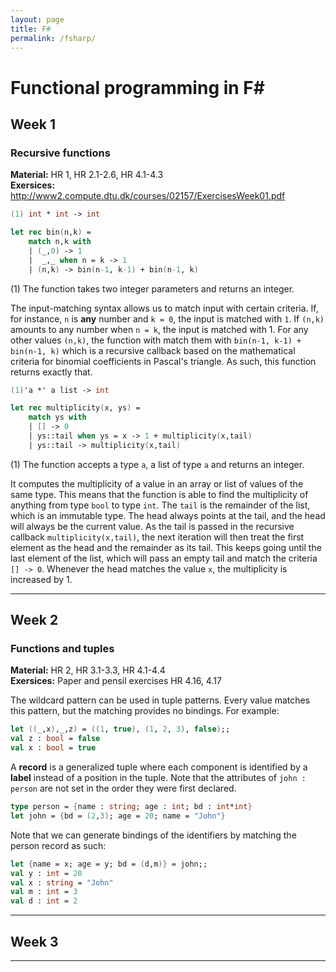 ```yaml
---
layout: page
title: F#
permalink: /fsharp/
---
```

# Functional programming in F#

## Week 1

### Recursive functions
**Material:** HR 1, HR 2.1-2.6, HR 4.1-4.3 <br>
**Exersices:** http://www2.compute.dtu.dk/courses/02157/ExercisesWeek01.pdf

```fsharp
(1) int * int -> int

let rec bin(n,k) =
    match n,k with
    | (_,0) -> 1
    |  _,_ when n = k -> 1
    | (n,k) -> bin(n-1, k-1) + bin(n-1, k)
```
(1) The function takes two integer parameters and returns an integer. 

The input-matching syntax allows us to match input with certain criteria. If, for instance, `n` is **any** number and `k = 0`, the input is matched with `1`. If `(n,k)` amounts to any number when `n = k`, the input is matched with 1. For any other values `(n,k)`, the function with match them with `bin(n-1, k-1) + bin(n-1, k)` which is a recursive callback based on the mathematical criteria for binomial coefficients in Pascal's triangle. As such, this function returns exactly that.

```fsharp
(1)'a *' a list -> int

let rec multiplicity(x, ys) =
    match ys with
    | [] -> 0
    | ys::tail when ys = x -> 1 + multiplicity(x,tail)
    | ys::tail -> multiplicity(x,tail)
```

(1) The function accepts a type `a`, a list of type `a` and returns an integer.

It computes the multiplicity of a value in an array or list of values of the same type. This means that the function is able to find the multiplicity of anything from type `bool` to type `int`.
The `tail` is the remainder of the list, which is an immutable type. The head always points at the tail, and the head will always be the current value. As the tail is passed in the recursive callback `multiplicity(x,tail)`, the next iteration will then treat the first element as the head and the remainder as its tail. This keeps going until the last element of the list, which will pass an empty tail and match the criteria `[] -> 0`. Whenever the head matches the value `x`, the multiplicity is increased by 1.

___
## Week 2

### Functions and tuples
**Material:** HR 2, HR 3.1-3.3, HR 4.1-4.4 <br>
**Exersices:** Paper and pensil exercises HR 4.16, 4.17

The wildcard pattern can be used in tuple patterns. Every value matches this pattern, but the matching provides no bindings. For example:

```fsharp
let ((_,x),_,z) = ((1, true), (1, 2, 3), false);;
val z : bool = false
val x : bool = true
```

A **record** is a generalized tuple where each component is identified by a **label** instead of a position in the tuple. Note that the attributes of `john : person` are not set in the order they were first declared.

```fsharp
type person = {name : string; age : int; bd : int*int}
let john = {bd = (2,3); age = 20; name = "John"}
```

Note that we can generate bindings of the identifiers by matching the person record as such: 

```fsharp
let {name = x; age = y; bd = (d,m)} = john;;
val y : int = 20
val x : string = "John"
val m : int = 3
val d : int = 2
```

___

## Week 3

___



